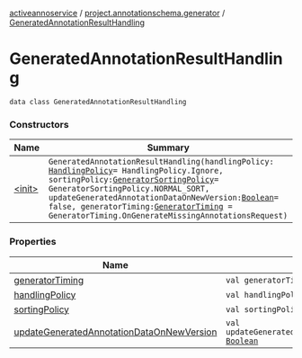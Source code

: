 [activeannoservice](../../index.md) / [project.annotationschema.generator](../index.md) / [GeneratedAnnotationResultHandling](./index.md)

# GeneratedAnnotationResultHandling

`data class GeneratedAnnotationResultHandling`

### Constructors

| Name | Summary |
|---|---|
| [&lt;init&gt;](-init-.md) | `GeneratedAnnotationResultHandling(handlingPolicy: `[`HandlingPolicy`](../-handling-policy/index.md)` = HandlingPolicy.Ignore, sortingPolicy: `[`GeneratorSortingPolicy`](../-generator-sorting-policy/index.md)` = GeneratorSortingPolicy.NORMAL_SORT, updateGeneratedAnnotationDataOnNewVersion: `[`Boolean`](https://kotlinlang.org/api/latest/jvm/stdlib/kotlin/-boolean/index.html)` = false, generatorTiming: `[`GeneratorTiming`](../-generator-timing/index.md)` = GeneratorTiming.OnGenerateMissingAnnotationsRequest)` |

### Properties

| Name | Summary |
|---|---|
| [generatorTiming](generator-timing.md) | `val generatorTiming: `[`GeneratorTiming`](../-generator-timing/index.md) |
| [handlingPolicy](handling-policy.md) | `val handlingPolicy: `[`HandlingPolicy`](../-handling-policy/index.md) |
| [sortingPolicy](sorting-policy.md) | `val sortingPolicy: `[`GeneratorSortingPolicy`](../-generator-sorting-policy/index.md) |
| [updateGeneratedAnnotationDataOnNewVersion](update-generated-annotation-data-on-new-version.md) | `val updateGeneratedAnnotationDataOnNewVersion: `[`Boolean`](https://kotlinlang.org/api/latest/jvm/stdlib/kotlin/-boolean/index.html) |

